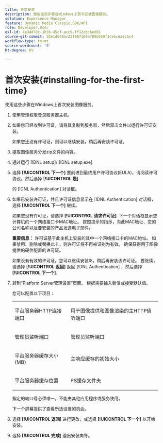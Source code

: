 ```yaml
---
title: 首次安装
description: 使用这些步骤在Windows上首次安装图像服务。
solution: Experience Manager
feature: Dynamic Media Classic,SDK/API
role: Developer,User
exl-id: 4e34d78c-1b5b-45cf-acc5-ff12cbc6ed01
source-git-commit: 3be1d948ac22f907169ef09b509f1cebceaec5c4
workflow-type: tm+mt
source-wordcount: '0'
ht-degree: 0%

---
```


# 首次安装{#installing-for-the-first-time}

使用这些步骤在Windows上首次安装图像服务。

1. 使用管理权限登录服务器主机。
1. 如果您已经收到许可证，请将其复制到服务器，然后双击文件以运行许可证安装。

   如果您还没有许可证，则可以继续安装，稍后再安装许可证。

1. 提取图像服务分发zip文件的内容。
1. 通过运行 [!DNL setup]/ [!DNL setup.exe].
1. 选择 **[!UICONTROL 下一个]** 要前进到最终用户许可协议(EULA)，请阅读许可协议，然后选择 **[!UICONTROL 是]**.

   的 [!DNL Authentication] 对话框。
1. 如果已安装许可证，并且许可证信息显示在 [!DNL Authentication] 对话框，选择 **[!UICONTROL 下一个]** 继续。

   如果您没有许可证，请选择 **[!UICONTROL 请求许可证]**. 下一个对话框显示您计算机的一个网络接口卡MAC地址。 按照提示的指示，向此MAC地址、您的公司名称以及要安装的产品发送电子邮件。

   **重要信息：** 许可证基于此主机上安装的其中一个网络接口卡的MAC地址。 如果禁用、删除或替换此卡，则许可证将不再被识别为有效。 确保获得用于图像提供的硬件配置的许可证。

   如果没有有效的许可证，您可以继续安装IS，稍后再安装该许可证。 要继续，请选择 **[!UICONTROL 返回]** 返回 [!DNL Authentication] ，然后选择 **[!UICONTROL 下一个]**.
1. 转到“Platform Server管理设置”页面。 根据需要输入新值或接受默认值。

   您可以配置以下项目：

   <table id="table_AA5D7674BBBE4AD4B373066AEF413FFD"> 
   <tbody> 
   <tr> 
      <td> <p> 平台服务器HTTP连接端口 </p> </td>
      <td> <p>用于图像提供和图像渲染的主HTTP侦听端口 </p> </td>
   </tr> 
   <tr> 
      <td> <p> 管理员监听端口 </p> </td>
      <td> <p>管理员监听端口 </p> </td>
   </tr> 
   <tr> 
      <td> <p> 平台服务器缓存大小(MB) </p> </td>
      <td> <p>主响应缓存的初始大小 </p> </td>
   </tr>
   <tr> 
      <td> <p> 平台服务器缓存位置 </p> </td>
      <td> <p>PS缓存文件夹 </p> </td>
   </tr>
   </tbody>
   </table>

   指定的端口号必须唯一，不能由其他应用程序或服务使用。

   下一个屏幕提供了查看所选设置的机会。

1. 选择 **[!UICONTROL 返回]** 进行更改，或选择 **[!UICONTROL 下一个]** 以开始安装。

1. 选择 **[!UICONTROL 完成]** 退出安装向导。
